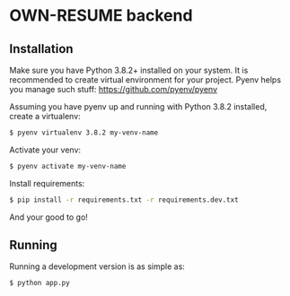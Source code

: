 # OWN-RESUME backend

## Installation

Make sure you have Python 3.8.2+ installed on your system. It is recommended to create virtual environment for your project. Pyenv helps you manage such stuff: https://github.com/pyenv/pyenv

Assuming you have pyenv up and running with Python 3.8.2 installed, create a virtualenv:

```bash
$ pyenv virtualenv 3.8.2 my-venv-name
```

Activate your venv:
```bash
$ pyenv activate my-venv-name
```

Install requirements:
```bash
$ pip install -r requirements.txt -r requirements.dev.txt
```

And your good to go!

## Running

Running a development version is as simple as:
```bash
$ python app.py
```

